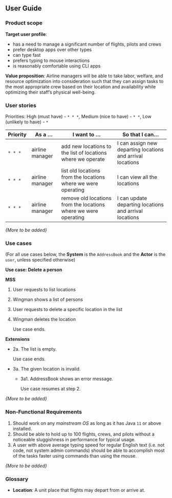## User Guide

### Product scope

**Target user profile**:

* has a need to manage a significant number of flights, pilots and crews
* prefer desktop apps over other types
* can type fast
* prefers typing to mouse interactions
* is reasonably comfortable using CLI apps

**Value proposition**: Airline managers will be able to take labor, welfare, and resource optimization 
into consideration such that they can assign tasks to the most appropriate crew based on their location 
and availability while optimizing their staff’s physical well-being.

### User stories

Priorities: High (must have) - `* * *`, Medium (nice to have) - `* *`, Low (unlikely to have) - `*`

| Priority | As a …​                                    | I want to …​                     | So that I can…​                                                        |
| -------- |--------------------------------------------| ------------------------------ | ---------------------------------------------------------------------- |
| `* * *`  | airline manager                            | add new locations to the list of locations where we operate         | I can assign new departing locations and arrival locations |
| `* * *`  | airline manager                            | list old locations from the locations where we were operating               |    I can view all the locations          |
| `* * *`  | airline manager                            | remove old locations from the locations where we were operating            | I can update departing locations and arrival locations |

*{More to be added}*

### Use cases

(For all use cases below, the **System** is the `AddressBook` and the **Actor** is the `user`, unless specified otherwise)

**Use case: Delete a person**

**MSS**

1.  User requests to list locations
2.  Wingman shows a list of persons
3.  User requests to delete a specific location in the list
4.  Wingman deletes the location

    Use case ends.

**Extensions**

* 2a. The list is empty.

  Use case ends.

* 3a. The given location is invalid.

    * 3a1. AddressBook shows an error message.

      Use case resumes at step 2.

*{More to be added}*

### Non-Functional Requirements

1.  Should work on any _mainstream OS_ as long as it has Java `11` or above installed.
2.  Should be able to hold up to 100 flights, crews, and pilots without a noticeable sluggishness in performance for typical usage.
3.  A user with above average typing speed for regular English text (i.e. not code, not system admin commands) should be able to accomplish most of the tasks faster using commands than using the mouse.

*{More to be added}*

### Glossary

* **Location**: A unit place that flights may depart from or arrive at. 
